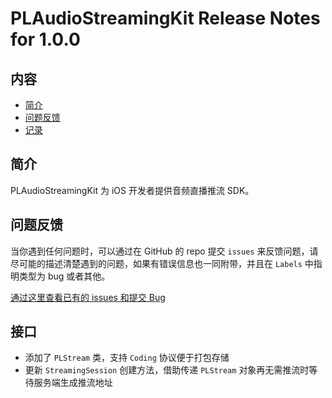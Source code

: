 # PLAudioStreamingKit Release Notes for 1.0.0

## 内容

- [简介](#简介)
- [问题反馈](#问题反馈)
- [记录](#记录)
	
## 简介

PLAudioStreamingKit 为 iOS 开发者提供音频直播推流 SDK。

## 问题反馈

当你遇到任何问题时，可以通过在 GitHub 的 repo 提交 ```issues``` 来反馈问题，请尽可能的描述清楚遇到的问题，如果有错误信息也一同附带，并且在 ```Labels``` 中指明类型为 bug 或者其他。

[通过这里查看已有的 issues 和提交 Bug](https://github.com/pili-engineering/PLAudioStreamingKit/issues)

## 接口

- 添加了 `PLStream` 类，支持 `Coding` 协议便于打包存储
- 更新 `StreamingSession` 创建方法，借助传递 `PLStream` 对象再无需推流时等待服务端生成推流地址
